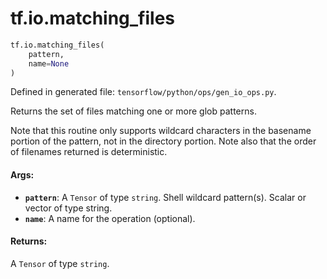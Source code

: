 <div itemscope itemtype="http://developers.google.com/ReferenceObject">
<meta itemprop="name" content="tf.io.matching_files" />
<meta itemprop="path" content="Stable" />
</div>

# tf.io.matching_files

``` python
tf.io.matching_files(
    pattern,
    name=None
)
```



Defined in generated file: `tensorflow/python/ops/gen_io_ops.py`.

Returns the set of files matching one or more glob patterns.

Note that this routine only supports wildcard characters in the
basename portion of the pattern, not in the directory portion.
Note also that the order of filenames returned is deterministic.

#### Args:

* <b>`pattern`</b>: A `Tensor` of type `string`.
    Shell wildcard pattern(s). Scalar or vector of type string.
* <b>`name`</b>: A name for the operation (optional).


#### Returns:

A `Tensor` of type `string`.